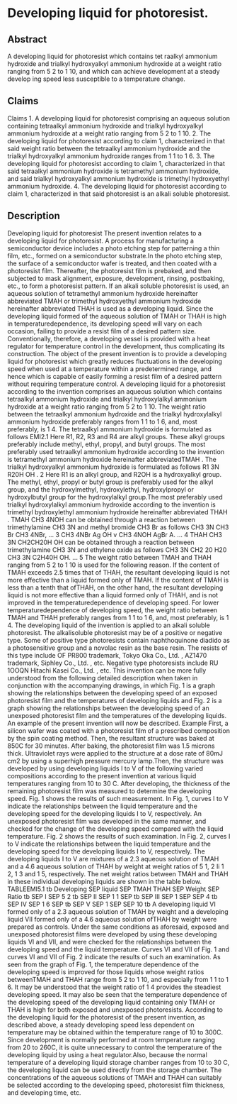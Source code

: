 # Developing liquid for photoresist.

## Abstract
A developing liquid for photoresist which contains tet raalkyl ammonium hydroxide and trialkyl hydroxyalkyl ammonium hydroxide at a weight ratio ranging from 5 2 to 1 10, and which can achieve development at a steady develop ing speed less susceptible to a temperature change.

## Claims
Claims 1. A developing liquid for photoresist comprising an aqueous solution containing tetraalkyl ammonium hydroxide and trialkyl hydroxyalkyl ammonium hydroxide at a weight ratio ranging from 5 2 to 1 10. 2. The developing liquid for photoresist according to claim 1, characterized in that said weight ratio between the tetraalkyl ammonium hydroxide and the trialkyl hydroxyalkyl ammonium hydroxide ranges from 1 1 to 1 6. 3. The developing liquid for photoresist according to claim 1, characterized in that said tetraalkyl ammonium hydroxide is tetramethyl ammonium hydroxide, and said trialkyl hydroxyalkyl ammonium hydroxide is trimethyl hydroxyethyl ammonium hydroxide. 4. The developing liquid for photoresist according to claim 1, characterized in that said photoresist is an alkali soluble photoresist.

## Description
Developing liquid for photoresist The present invention relates to a developing liquid for photoresist. A process for manufacturing a semiconductor device includes a photo etching step for patterning a thin film, etc., formed on a semiconductor substrate.In the photo etching step, the surface of a semiconductor wafer is treated, and then coated with a photoresist film. Thereafter, the photoresist film is prebaked, and then subjected to mask alignment, exposure, development, rinsing, postbaking, etc., to form a photoresist pattern. If an alkali soluble photoresist is used, an aqueous solution of tetramethyl ammonium hydroxide hereinafter abbreviated TMAH or trimethyl hydroxyethyl ammonium hydroxide hereinafter abbreviated THAH is used as a developing liquid. Since the developing liquid formed of the aqueous solution of TMAH or THAH is high in temperaturedependence, its developing speed will vary on each occasion, failing to provide a resist film of a desired pattern size. Conventionally, therefore, a developing vessel is provided with a heat regulator for temperature control in the development, thus complicating its construction. The object of the present invention is to provide a developing liquid for photoresist which greatly reduces fluctuations in the developing speed when used at a temperature within a predetermined range, and hence which is capable of easily forming a resist film of a desired pattern without requiring temperature control. A developing liquid for a photoresist according to the invention comprises an aqueous solution which contains tetraalkyl ammonium hydroxide and trialkyl hydroxylalkyl ammonium hydroxide at a weight ratio ranging from 5 2 to 1 10. The weight ratio between the tetraalkyl ammonium hydroxide and the trialkyl hydroxylalkyl ammonium hydroxide preferably ranges from 1 1 to 1 6, and, most preferably, is 1 4. The tetraalkyl ammonium hydroxide is formulated as follows EMI2.1 Here R1, R2, R3 and R4 are alkyl groups. These alkyl groups preferably include methyl, ethyl, propyl, and butyl groups. The most preferably used tetraalkyl ammonium hydroxide according to the invention is tetramethyl ammonium hydroxide hereinafter abbreviatedTMAH . The trialkyl hydroxyalkyl ammonium hydroxide is formulated as follows R1 3N R20H OH . 2 Here R1 is an alkyl group, and R2OH is a hydroxyalkyl group. The methyl, ethyl, propyl or butyl group is preferably used for the alkyl group, and the hydroxylmethyl, hydroxylethyl, hydroxylpropyl or hydroxylbutyl group for the hydroxylalkyl group.The most preferably used trialkyl hydroxylalkyl ammonium hydroxide according to the invention is trimethyl bydroxylethyl ammonium hydroxide hereinafter abbreviated THAH . TMAH CH3 4NOH can be obtained through a reaction between trimethylamine CH3 3N and methyl bromide CH3 Br as follows CH3 3N CH3 Br CH3 4NBr, ... 3 CH3 4NBr Ag OH v CH3 4NOH AgBr A. ... 4 THAH CH3 3N CH2CH20H OH can be obtained through a reaction between trimethylamine CH3 3N and ethylene oxide as follows CH3 3N CH2 20 H20 CH3 3N C2H40H OH. ... 5 The weight ratio between TMAH and THAH ranging from 5 2 to 1 10 is used for the following reason. If the content of TMAH exceeds 2.5 times that of THAH, the resultant developing liquid is not more effective than a liquid formed only of TMAH. If the content of TMAH is less than a tenth that ofTHAH, on the other hand, the resultant developing liquid is not more effective than a liquid formed only of THAH, and is not improved in the temperaturedependence of developing speed. For lower temperaturedependence of developing speed, the weight ratio between TMAH and THAH preferably ranges from 1 1 to 1 6, and, most preferably, is 1 4. The developing liquid of the invention is applied to an alkali soluble photoresist. The alkalisoluble photoresist may be of a positive or negative type. Some of positive type photoresists contain naphthoquinone diadido as a photosensitive group and a novolac resin as the base resin. The resists of this type include OF PR800 trademark, Tokyo Oka Co., Ltd. , AZ1470 trademark, Siphley Co., Ltd. , etc. Negative type photoresists include RU 1OOQN Hitachi Kasei Co., Ltd. , etc. This invention can be more fully understood from the following detailed description when taken in conjunction with the accompanying drawings, in which Fig. 1 is a graph showing the relationships between the developing speed of an exposed photoresist film and the temperatures of developing liquids and Fig. 2 is a graph showing the relationships between the developing speed of an unexposed photoresist film and the temperatures of the developing liquids. An example of the present invention will now be described. Example First, a silicon wafer was coated with a photoresist film of a prescribed composition by the spin coating method. Then, the resultant structure was baked at 850C for 30 minutes. After baking, the photoresist film was 1.5 microns thick. Ultraviolet rays were applied to the structure at a dose rate of 80mJ cm2 by using a superhigh pressure mercury lamp.Then, the structure was developed by using developing liquids I to V of the following varied compositions according to the present invention at various liquid temperatures ranging from 10 to 30 C. After developing, the thickness of the remaining photoresist film was measured to determine the developing speed. Fig. 1 shows the results of such measurement. In Fig. 1, curves I to V indicate the relationships between the liquid temperature and the developing speed for the developing liquids I to V, respectively. An unexposed photoresist film was developed in the same manner, and checked for the change of the developing speed compared with the liquid temperature. Fig. 2 shows the results of such examination. In Fig. 2, curves I to V indicate the relationships between the liquid temperature and the developing speed for the developing liquids I to V, respectively. The developing liquids I to V are mixtures of a 2.3 aqueous solution of TMAH and a 4.6 aqueous solution of THAH by weight at weight ratios of 5 1, 2 Ii 1 2, 1 3 and 1 5, respectively. The net weight ratios between TMAH and THAH in these individual developing liquids are shown in the table below. TABLEEMI5.1 tb Developing SEP liquid SEP TMAH THAH SEP Weight SEP Ratio tb SEP I SEP 5 2 tb SEP II SEP 1 1 SEP tb SEP III SEP 1 SEP SEP 4 tb SEP IV SEP 1 6 SEP tb SEP V SEP 1 SEP SEP 10 tb A developing liquid VI formed only of a 2.3 aqueous solution of TMAH by weight and a developing liquid VII formed only of a 4.6 aqueous solution ofTHAH by weight were prepared as controls. Under the same conditions as aforesaid, exposed and unexposed photoresist films were developed by using these developing liquids VI and VII, and were checked for the relationships between the developing speed and the liquid temperature. Curves VI and VII of Fig. 1 and curves VI and VII of Fig. 2 indicate the results of such an examination. As seen from the graph of Fig. 1, the temperature dependence of the developing speed is improved for those liquids whose weight ratios betweenTMAH and THAH range from 5 2 to 1 10, and especially from 1 1 to 1 6. It may be understood that the weight ratio of 1 4 provides the steadiest developing speed. It may also be seen that the temperature dependence of the developing speed of the developing liquid containing only TMAH or THAH is high for both exposed and unexposed photoresists. According to the developing liquid for the photoresist of the present invention, as described above, a steady developing speed less dependent on temperature may be obtained within the temperature range of 10 to 300C. Since development is normally performed at room temperature ranging from 20 to 260C, it is quite unnecessary to control the temperature of the developing liquid by using a heat regulator.Also, because the normal temperature of a developing liquid storage chamber ranges from 10 to 30 C, the developing liquid can be used directly from the storage chamber. The concentrations of the aqueous solutions of TMAH and THAH can suitably be selected according to the developing speed, photoresist film thickness, and developing time, etc.